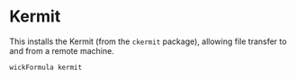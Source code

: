 Kermit
======

This installs the Kermit (from the `ckermit` package), allowing file transfer to and from a remote machine.

    wickFormula kermit
